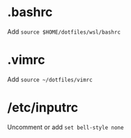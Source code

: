 # .bashrc
Add `source $HOME/dotfiles/wsl/bashrc`

# .vimrc
Add `source ~/dotfiles/vimrc`

# /etc/inputrc
Uncomment or add `set bell-style none`


